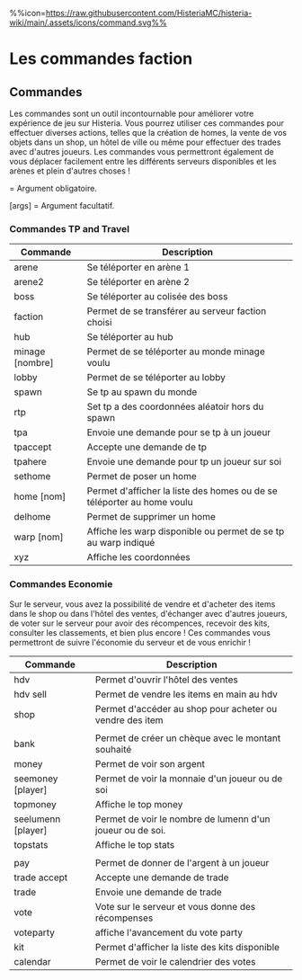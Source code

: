 %%icon=https://raw.githubusercontent.com/HisteriaMC/histeria-wiki/main/.assets/icons/command.svg%%

# Les commandes faction

## Commandes
Les commandes sont un outil incontournable pour améliorer votre expérience de jeu sur Histeria. Vous pourrez utiliser ces commandes pour effectuer diverses actions, telles que la création de homes, la vente de vos objets dans un shop, un hôtel de ville ou même pour effectuer des trades avec d'autres joueurs. Les commandes vous permettront également de vous déplacer facilement entre les différents serveurs disponibles et les arènes et plein d'autres choses !

<args> = Argument obligatoire.

[args] = Argument facultatif.


### Commandes TP and Travel

| Commande | Description |
| --- | --- |
|arene|Se téléporter en arène 1|
|arene2|Se téléporter en arène 2|
|boss|Se téléporter au colisée des boss|
|faction <nombre>|Permet de se transférer au serveur faction choisi|
|hub|Se téléporter au hub|
|minage [nombre]|Permet de se téléporter au monde minage voulu|
|lobby|Permet de se téléporter au lobby|
|spawn|Se tp au spawn du monde|
|rtp|Set tp a des coordonnées aléatoir hors du spawn|
|tpa|Envoie une demande pour se tp à un joueur|
|tpaccept|Accepte une demande de tp|
|tpahere <player>|Envoie une demande pour tp un joueur sur soi|
|sethome <nom>|Permet de poser un home|
|home [nom]|Permet d'afficher la liste des homes ou de se téléporter au home voulu|
|delhome <nom>|Permet de supprimer un home|
|warp [nom]|Affiche les warp disponible ou permet de se tp au warp indiqué|
|xyz|Affiche les coordonnées|


### Commandes Economie

Sur le serveur, vous avez la possibilité de vendre et d'acheter des items dans le shop ou dans l'hôtel des ventes, d'échanger avec d'autres joueurs, de voter sur le serveur pour avoir des récompences, recevoir des kits, consulter les classements, et bien plus encore ! Ces commandes vous permettront de suivre l'économie du serveur et de vous enrichir !

| Commande | Description |
| --- | --- |
|hdv|Permet d'ouvrir l'hôtel des ventes|
|hdv sell <montant>|Permet de vendre les items en main au hdv|
|shop|Permet d'accéder au shop pour acheter ou vendre des item|
|  |  |
|bank <montant>|Permet de créer un chèque avec le montant souhaité|
|money|Permet de voir son argent|
|seemoney [player]|Permet de voir la monnaie d'un joueur ou de soi|
|topmoney|Affiche le top money|
|seelumenn [player]|Permet de voir le nombre de lumenn d'un joueur ou de soi.|
|topstats|Affiche le top stats|
|  |  |
|pay <pseudo> <montant>|Permet de donner de l'argent à un joueur|
|trade accept|Accepte une demande de trade|
|trade <joueur>|Envoie une demande de trade|
|vote|Vote sur le serveur et vous donne des récompenses|
|voteparty|affiche l'avancement du vote party|
|kit|Permet d'afficher la liste des kits disponible|
|calendar|Permet de voir le calendrier des votes|